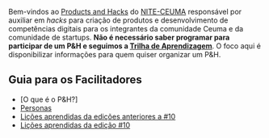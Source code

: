 Bem-vindos ao [Products and Hacks](http://nite.ceuma.br/wiki/doku.php?id=products-and-hacks) do [NITE-CEUMA](http://nite.ceuma.br) responsável por auxiliar em _hacks_ para criação de produtos e desenvolvimento de competências digitais para os integrantes da comunidade Ceuma e da comunidade de startups. **Não é necessário saber programar para participar de um P&H e seguimos a [Trilha de Aprendizagem](https://universidadeagora.com/trilha-de-aprendizagem-products-and-hacks/)**. O foco aqui é disponibilizar informações para quem quiser organizar um P&H.

## Guia para os Facilitadores
  - [O que é o P&H?]
  - [Personas](https://nite-ceuma.github.io/products-and-hacks/#personas)
  - [Lições aprendidas da edições anteriores a #10](https://nite-ceuma.github.io/products-and-hacks/licoes-aprendidas-das-edicoes-passadas)
  - [Lições aprendidas da edição #10](https://nite-ceuma.github.io/products-and-hacks/licoes-aprendidas-da-edicao-10)

